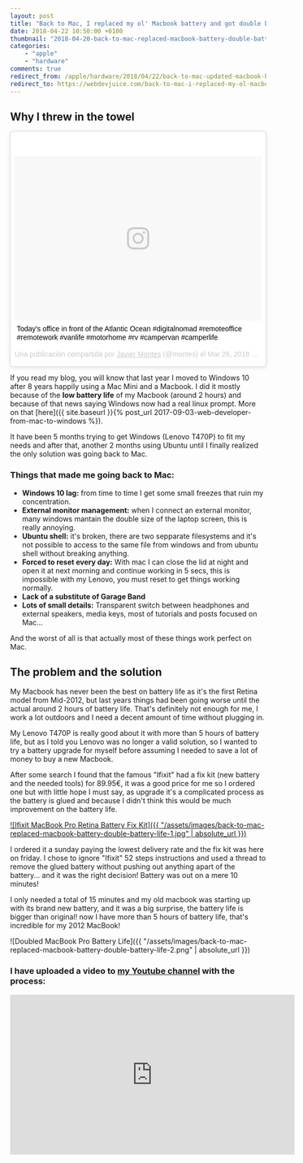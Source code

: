 ```yaml
---
layout: post
title: "Back to Mac, I replaced my ol' Macbook battery and got double battery life"
date: 2018-04-22 10:50:00 +0100
thumbnail: "2018-04-20-back-to-mac-replaced-macbook-battery-double-battery-life-thumbnail.jpg"
categories:
    - "apple"
    - "hardware"
comments: true
redirect_from: /apple/hardware/2018/04/22/back-to-mac-updated-macbook-battery-double-battery-life.htm
redirect_to: https://webdevjuice.com/back-to-mac-i-replaced-my-ol-macbook-battery-and-got-double-battery-life/
---
```


## Why I threw in the towel

<blockquote class="instagram-media" data-instgrm-captioned data-instgrm-permalink="https://www.instagram.com/p/BgyW4psA4CV/" data-instgrm-version="8" style=" background:#FFF; border:0; border-radius:3px; box-shadow:0 0 1px 0 rgba(0,0,0,0.5),0 1px 10px 0 rgba(0,0,0,0.15); margin: 1px; max-width:658px; padding:0; width:99.375%; width:-webkit-calc(100% - 2px); width:calc(100% - 2px);"><div style="padding:8px;"> <div style=" background:#F8F8F8; line-height:0; margin-top:40px; padding:33.33333333333333% 0; text-align:center; width:100%;"> <div style=" background:url(data:image/png;base64,iVBORw0KGgoAAAANSUhEUgAAACwAAAAsCAMAAAApWqozAAAABGdBTUEAALGPC/xhBQAAAAFzUkdCAK7OHOkAAAAMUExURczMzPf399fX1+bm5mzY9AMAAADiSURBVDjLvZXbEsMgCES5/P8/t9FuRVCRmU73JWlzosgSIIZURCjo/ad+EQJJB4Hv8BFt+IDpQoCx1wjOSBFhh2XssxEIYn3ulI/6MNReE07UIWJEv8UEOWDS88LY97kqyTliJKKtuYBbruAyVh5wOHiXmpi5we58Ek028czwyuQdLKPG1Bkb4NnM+VeAnfHqn1k4+GPT6uGQcvu2h2OVuIf/gWUFyy8OWEpdyZSa3aVCqpVoVvzZZ2VTnn2wU8qzVjDDetO90GSy9mVLqtgYSy231MxrY6I2gGqjrTY0L8fxCxfCBbhWrsYYAAAAAElFTkSuQmCC); display:block; height:44px; margin:0 auto -44px; position:relative; top:-22px; width:44px;"></div></div> <p style=" margin:8px 0 0 0; padding:0 4px;"> <a href="https://www.instagram.com/p/BgyW4psA4CV/" style=" color:#000; font-family:Arial,sans-serif; font-size:14px; font-style:normal; font-weight:normal; line-height:17px; text-decoration:none; word-wrap:break-word;" target="_blank">Today&#39;s office in front of the Atlantic Ocean #digitalnomad #remoteoffice #remotework #vanlife #motorhome #rv #campervan #camperlife</a></p> <p style=" color:#c9c8cd; font-family:Arial,sans-serif; font-size:14px; line-height:17px; margin-bottom:0; margin-top:8px; overflow:hidden; padding:8px 0 7px; text-align:center; text-overflow:ellipsis; white-space:nowrap;">Una publicación compartida por <a href="https://www.instagram.com/montes/" style=" color:#c9c8cd; font-family:Arial,sans-serif; font-size:14px; font-style:normal; font-weight:normal; line-height:17px;" target="_blank"> Javier Montes</a> (@montes) el <time style=" font-family:Arial,sans-serif; font-size:14px; line-height:17px;" datetime="2018-03-26T12:42:51+00:00">Mar 26, 2018 at 5:42 PDT</time></p></div></blockquote> <script async defer src="//www.instagram.com/embed.js"></script>

If you read my blog, you will know that last year I moved to Windows 10 after 8 years happily using a Mac Mini and a Macbook. I did it mostly because of the **low battery life** of my Macbook (around 2 hours) and because of that news saying Windows now had a real linux prompt. More on that [here]({{ site.baseurl }}{% post_url 2017-09-03-web-developer-from-mac-to-windows %}).

It have been 5 months trying to get Windows (Lenovo T470P) to fit my needs and after that, another 2 months using Ubuntu until I finally realized the only solution was going back to Mac.

### Things that made me going back to Mac:

- **Windows 10 lag:** from time to time I get some small freezes that ruin my concentration.
- **External monitor management:** when I connect an external monitor, many windows mantain the double size of the laptop screen, this is really annoying.
- **Ubuntu shell:** it's broken, there are two sepparate filesystems and it's not possible to access to the same file from windows and from ubuntu shell without breaking anything.
- **Forced to reset every day:** With mac I can close the lid at night and open it at next morning and continue working in 5 secs, this is impossible with my Lenovo, you must reset to get things working normally.
- **Lack of a substitute of Garage Band**
- **Lots of small details:** Transparent switch between headphones and external speakers, media keys, most of tutorials and posts focused on Mac...

And the worst of all is that actually most of these things work perfect on Mac.

## The problem and the solution

My Macbook has never been the best on battery life as it's the first Retina model from Mid-2012, but last years things had been going worse until the actual around 2 hours of battery life. That's definitely not enough for me, I work a lot outdoors and I need a decent amount of time without plugging in.

My Lenovo T470P is really good about it with more than 5 hours of battery life, but as I told you Lenovo was no longer a valid solution, so I wanted to try a battery upgrade for myself before assuming I needed to save a lot of money to buy a new Macbook.

After some search I found that the famous "Ifixit" had a fix kit (new battery and the needed tools) for 89.95€, it was a good price for me so I ordered one but with little hope I must say, as upgrade it's a complicated process as the battery is glued and because I didn't think this would be much improvement on the battery life.


[![Ifixit MacBook Pro Retina Battery Fix Kit]({{ "/assets/images/back-to-mac-replaced-macbook-battery-double-battery-life-1.jpg" | absolute_url }})](https://eustore.ifixit.com/en/Parts/MacBook-Parts/Macbook-Pro/15/Retina/Early-2013/MacBook-Pro-15-Retina-Mid-2012-Early-2013-Battery-New.html)

I ordered it a sunday paying the lowest delivery rate and the fix kit was here on friday. I chose to ignore "Ifixit" 52 steps instructions and used a thread to remove the glued battery without pushing out anything apart of the battery... and it was the right decision! Battery was out on a mere 10 minutes!

I only needed a total of 15 minutes and my old macbook was starting up with its brand new battery, and it was a big surprise, the battery life is bigger than original! now I have more than 5 hours of battery life, that's incredible for my 2012 MacBook!

![Doubled MacBook Pro Battery Life]({{ "/assets/images/back-to-mac-replaced-macbook-battery-double-battery-life-2.png" | absolute_url }})

### I have uploaded a video to [my Youtube channel](https://www.youtube.com/channel/UCmPFJ4kCzhK38iBMq6Y2nlw) with the process:

<iframe width="560" height="315" src="https://www.youtube-nocookie.com/embed/M0xE2tw_3Vg" frameborder="0" allow="autoplay; encrypted-media" allowfullscreen></iframe>















